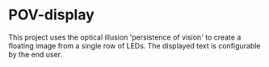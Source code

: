 # POV-display
This project uses the optical illusion 'persistence of vision' to create a floating image from a single row of LEDs. The displayed text is configurable by the end user. 
